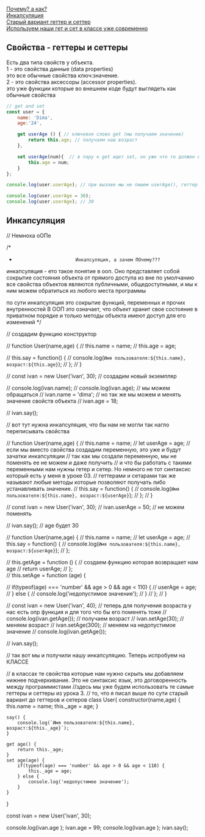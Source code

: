 [Почему? а как?](#getAndSet)<br>
[Инкапсуляция](#encapsulation)<br>
[Старый вариант геттер и сеттер]()<br>
[Используем наши гет и сет в классе уже современно]()<br>

## <a name="getAndSet"> Свойства - геттеры и сеттеры </a>              
Есть два типа свойств у объекта.<br>
1 - это свойства данные (data properties)<br>
это все обычные свойства ключ:значение.<br>
2 - это свойства аксессоры (accessor properties).<br>
это уже функции которые во внешнем коде будут выглядеть как обычные свойства<br>
```javaScript
// get and set
const user = {
    name: 'Dima',
    age:'24',

    get userAge () { // ключевое слово get (мы получаем значение)
        return this.age; // получаем наш возраст
    },

    set userAge(num){  // в пару к get идет set, он уже что то должен в себя принимать (мы устанавливаем значение)
        this.age = num;
    }
};

console.log(user.userAge); // при вызове мы не пишем userAge(), геттер предпологает что внутри у нас уже есть какой то функционал и он нам позволяет работать с этим меотодом как с обычным совйством. Поэтому это называется свойство аксессор

console.log(user.userAge = 30);
console.log(user.userAge); // 30
``` 
## <a name="encapsulation"> Инкапсуляция </a>
//                               Немноха оОПе

/*
*                           Инкапсуляция, а зачем ПОчему???


инкапсуляция - ето такое понятие в ооп. Оно представляет собой сокрытие состояния объекта от прямого доступа из вне
по умолчанию все свойства объектов являются публичными, общедоступными, и мы к ним можем обратиться из любого места программы

по сути инкапсуляция это сокрытие функций, переменных и прочих внутренностей
В ООП это означает, что объект хранит свое состояние в приватном порядке и только методы объекта имеют доступ для его изменений
*/ 


// создадим функцию конструктор

// function User(name,age) {
//     this.name = name;
//     this.age = age;

//     this.say = function() {
//         console.log(`Имя пользователя:${this.name}, возраст:${this.age}`);
//     };
// }

// const ivan = new User('ivan', 30);   // создадим новый экземпляр

// console.log(ivan.name);
// console.log(ivan.age); // мы можем обращаться
// ivan.name = 'dima'; // но так же мы можем и менять значение свойств объекта
// ivan.age = 18;

// ivan.say();

// вот тут нужна инкапсуляция, что бы нам не могли так нагло переписывать свойства



// function User(name,age) {
//     this.name = name;
//     let userAge = age; // если мы вместо свойства создадим переменную, это уже и будут зачатки инкапсуляции
//      так как мы создали переменную, мы не поменять ее не можем и даже получить
//     и что бы работать с такими переменными нам нужны гетер и сетер. Но немного не тот синтаксис который есть у меня в уроке 03.
//      геттерами и сетарами так же называют любые методы которые позволяют получать либо устанавливать значение.
//     this.say = function() {
//         console.log(`Имя пользователя:${this.name}, возраст:${userAge}`);
//     };
// }

// const ivan = new User('ivan', 30); 
// ivan.userAge = 50;          // не можем поменять

// ivan.say(); // age  будет 30




// function User(name,age) {
//     this.name = name;
//     let userAge = age;
//     this.say = function() {
//         console.log(`Имя пользователя:${this.name}, возраст:${userAge}`);
//     };

//     this.getAge = function () { // создаем функцию которая возвращает нам age
//         return userAge; 
//     };  
//     this.setAge = function (age) {

//         if(typeof(age) === 'number' && age > 0 && age < 110) {
//             userAge = age;
//         } else {
//             console.log('недопустимое значение');
//         }
//     };
// }

// const ivan = new User('ivan', 40);
// теперь для получения возраста у нас есть опр функция и для того что бы его поменять тоже
// console.log(ivan.getAge()); // получаем возраст
// ivan.setAge(30); // меняем возраст
// ivan.setAge(300); // меняем на недопустимое значение
// console.log(ivan.getAge());


// ivan.say();


//  так вот мы и получили нашу инкапсуляцию. Теперь испробуем на КЛАССЕ


// в классах те свойства которые нам нужно скрыть мы добавляем нижнее подчеркивание. Это не синтаксис язык, это договоренность между программистами
//здесь мы уже будем использовать те самые геттеры и сеттеры из урока 3.
// то, что я писал выше по сути старый вариант до геттеров и сетеров
class User{
    constructor(name,age) {
        this.name = name;
        this._age = age; 
    }

    say() {
        console.log(`Имя пользователя:${this.name}, возраст:${this._age}`);  
    }

    get age() { 
        return this._age; 
    }
    set age(age) {
        if(typeof(age) === 'number' && age > 0 && age < 110) {
            this._age = age;
        } else {
            console.log('недопустимое значение');
        }
    }
    
}


const ivan = new User('ivan', 30);

console.log(ivan.age );
ivan.age = 99;
console.log(ivan.age );
ivan.say(); 



